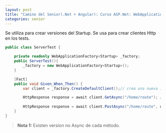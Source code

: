```yaml
---
layout: post
title: "Camino del Senior(.Net + Angular): Curso ASP.Net: WebApplicationFactory"
categories: senior
---
```


Se utiliza para crear versiones del<!--more--> Startup. Se usa para crear clientes Http en los tests.

```csharp
public class ServerTest {

    private readonly WebApplicationFactory<Startup> _factory;
    public ServerTest(){
        _factory = new WebApplicationFactory<Startup>();
    }

    [Fact]
    public void Given_When_Then() {
        var client = _factory.CreateDefaultClient();// crea una nueva instancia del cliente

        HttpResponse response = await client.GetAsync("/home/route"); // realizar una petición GET
        
        HttpResponse response = await client.PostAsync("/home/route", data); // realizar una petición POST
    }
}
```

> **Nota 1:** Existen version no Async de cada método.